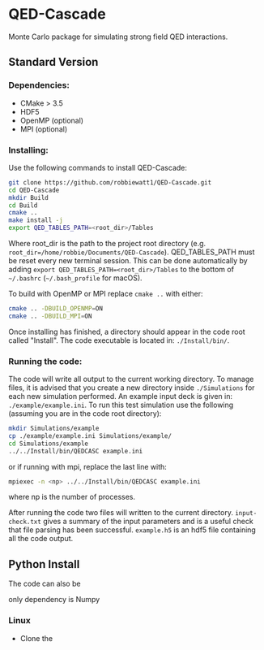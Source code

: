 # QED-Cascade

Monte Carlo package for simulating strong field QED interactions.

## Standard Version

### Dependencies:
* CMake > 3.5
* HDF5
* OpenMP (optional)
* MPI (optional)

### Installing:

Use the following commands to install QED-Cascade:
```bash
git clone https://github.com/robbiewatt1/QED-Cascade.git
cd QED-Cascade
mkdir Build
cd Build
cmake ..
make install -j
export QED_TABLES_PATH=<root_dir>/Tables
```
Where root_dir is the path to the project root directory (e.g. `root_dir=/home/robbie/Documents/QED-Cascade`). QED_TABLES_PATH must be reset every new terminal session. This can be done automatically by adding `export QED_TABLES_PATH=<root_dir>/Tables` to the bottom of `~/.bashrc` (`~/.bash_profile` for macOS).

To build with OpenMP or MPI replace `cmake ..` with either:
```bash
cmake .. -DBUILD_OPENMP=ON
cmake .. -DBUILD_MPI=ON
```
Once installing has finished, a directory should appear in the code root called "Install". The code executable is located in: `./Install/bin/`.

### Running the code:

The code will write all output to the current working directory. To manage files, it is advised that you create a new directory inside `./Simulations` for each new simulation performed. An example input deck is given in: `./example/example.ini`. To run this test simulation use the following (assuming you are in the code root directory):

```bash
mkdir Simulations/example
cp ./example/example.ini Simulations/example/
cd Simulations/example
../../Install/bin/QEDCASC example.ini
````
or if running with mpi, replace the last line with:
```bash
mpiexec -n <np> ../../Install/bin/QEDCASC example.ini

```
where np is the number of processes.

After running the code two files will written to the current directory. `input-check.txt` gives a summary of the input parameters and is a useful check that file parsing has been successful. `example.h5` is an hdf5 file containing all the code output.


## Python Install

The code can also be 


only dependency is Numpy 

### Linux
* Clone the 